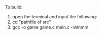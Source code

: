 To build:

1. open the terminal and input the following:
2. cd "pathfile of src"
3. gcc -o game game.c main.c -lwinmm
